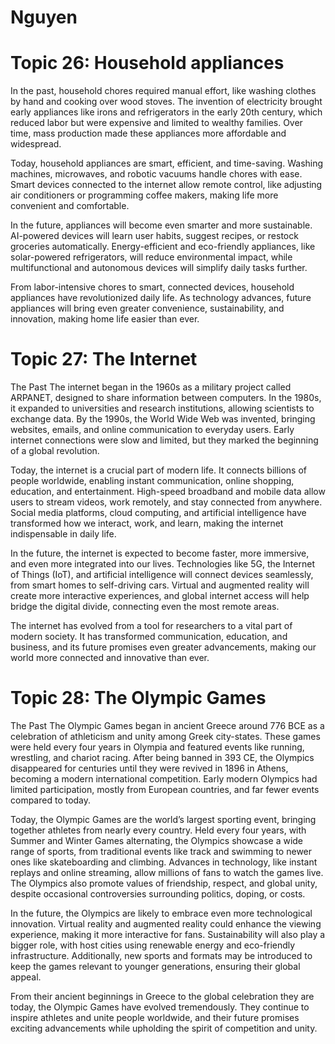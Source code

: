 # Nguyen
# Topic 26: Household appliances
In the past, household chores required manual effort, like washing clothes by hand and cooking over wood stoves. The invention of electricity brought early appliances like irons and refrigerators in the early 20th century, which reduced labor but were expensive and limited to wealthy families. Over time, mass production made these appliances more affordable and widespread.

Today, household appliances are smart, efficient, and time-saving. Washing machines, microwaves, and robotic vacuums handle chores with ease. Smart devices connected to the internet allow remote control, like adjusting air conditioners or programming coffee makers, making life more convenient and comfortable.

In the future, appliances will become even smarter and more sustainable. AI-powered devices will learn user habits, suggest recipes, or restock groceries automatically. Energy-efficient and eco-friendly appliances, like solar-powered refrigerators, will reduce environmental impact, while multifunctional and autonomous devices will simplify daily tasks further.

From labor-intensive chores to smart, connected devices, household appliances have revolutionized daily life. As technology advances, future appliances will bring even greater convenience, sustainability, and innovation, making home life easier than ever.

# Topic 27: The Internet
The Past
The internet began in the 1960s as a military project called ARPANET, designed to share information between computers. In the 1980s, it expanded to universities and research institutions, allowing scientists to exchange data. By the 1990s, the World Wide Web was invented, bringing websites, emails, and online communication to everyday users. Early internet connections were slow and limited, but they marked the beginning of a global revolution.

Today, the internet is a crucial part of modern life. It connects billions of people worldwide, enabling instant communication, online shopping, education, and entertainment. High-speed broadband and mobile data allow users to stream videos, work remotely, and stay connected from anywhere. Social media platforms, cloud computing, and artificial intelligence have transformed how we interact, work, and learn, making the internet indispensable in daily life.

In the future, the internet is expected to become faster, more immersive, and even more integrated into our lives. Technologies like 5G, the Internet of Things (IoT), and artificial intelligence will connect devices seamlessly, from smart homes to self-driving cars. Virtual and augmented reality will create more interactive experiences, and global internet access will help bridge the digital divide, connecting even the most remote areas.

The internet has evolved from a tool for researchers to a vital part of modern society. It has transformed communication, education, and business, and its future promises even greater advancements, making our world more connected and innovative than ever.

# Topic 28: The Olympic Games
The Past
The Olympic Games began in ancient Greece around 776 BCE as a celebration of athleticism and unity among Greek city-states. These games were held every four years in Olympia and featured events like running, wrestling, and chariot racing. After being banned in 393 CE, the Olympics disappeared for centuries until they were revived in 1896 in Athens, becoming a modern international competition. Early modern Olympics had limited participation, mostly from European countries, and far fewer events compared to today.

Today, the Olympic Games are the world’s largest sporting event, bringing together athletes from nearly every country. Held every four years, with Summer and Winter Games alternating, the Olympics showcase a wide range of sports, from traditional events like track and swimming to newer ones like skateboarding and climbing. Advances in technology, like instant replays and online streaming, allow millions of fans to watch the games live. The Olympics also promote values of friendship, respect, and global unity, despite occasional controversies surrounding politics, doping, or costs.

In the future, the Olympics are likely to embrace even more technological innovation. Virtual reality and augmented reality could enhance the viewing experience, making it more interactive for fans. Sustainability will also play a bigger role, with host cities using renewable energy and eco-friendly infrastructure. Additionally, new sports and formats may be introduced to keep the games relevant to younger generations, ensuring their global appeal.

From their ancient beginnings in Greece to the global celebration they are today, the Olympic Games have evolved tremendously. They continue to inspire athletes and unite people worldwide, and their future promises exciting advancements while upholding the spirit of competition and unity.